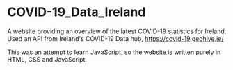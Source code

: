 # COVID-19_Data_Ireland

A website providing an overview of the latest COVID-19 statistics for Ireland. Used an API from Ireland's COVID-19 Data hub, https://covid-19.geohive.ie/

This was an attempt to learn JavaScript, so the website is written purely in HTML, CSS and JavaScript.
